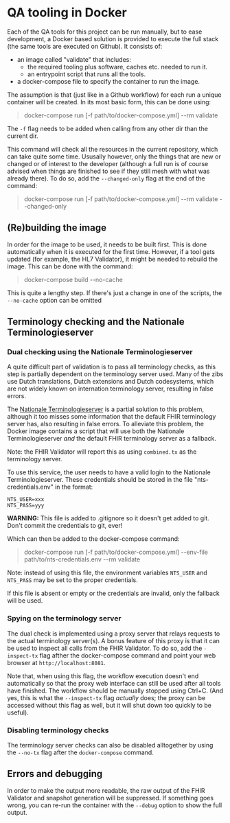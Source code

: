 # QA tooling in Docker

Each of the QA tools for this project can be run manually, but to ease development, a Docker based solution is provided to execute the full stack (the same tools are executed on Github).  It consists of:

* an image called "validate" that includes:
  * the required tooling plus software, caches etc. needed to run it.
  * an entrypoint script that runs all the tools.
* a docker-compose file to specify the container to run the image.

The assumption is that (just like in a Github workflow) for each run a unique container will be created. In its most basic form, this can be done using:

  > docker-compose run [-f path/to/docker-compose.yml] --rm validate

The `-f` flag needs to be added when calling from any other dir than the current dir.

This command will check all the resources in the current repository, which can take quite some time. Ususally however, only the things that are new or changed or of interest to the developer (although a full run is of course advised when things are finished to see if they still mesh with what was already there). To do so, add the `--changed-only` flag at the end of the command:

  > docker-compose run [-f path/to/docker-compose.yml] --rm validate --changed-only

## (Re)building the image

In order for the image to be used, it needs to be built first. This is done automatically when it is executed for the first time. However, if a tool gets updated (for example, the HL7 Validator), it might be needed to rebuild the image. This can be done with the command:

  > docker-compose build --no-cache

This is quite a lengthy step. If there's just a change in one of the scripts, the `--no-cache` option can be omitted

## Terminology checking and the Nationale Terminologieserver

### Dual checking using the Nationale Terminologieserver
A quite difficult part of validation is to pass all terminology checks, as this step is partially dependent on the terminology server used. Many of the zibs use Dutch translations, Dutch extensions and Dutch codesystems, which are not widely known on internation terminology server, resulting in false errors.

The [Nationale Terminologieserver](https://terminologieserver.nl/fhir) is a partial solution to this problem, although it too misses some information that the default FHIR terminology server has, also resulting in false errors. To alleviate this problem, the Docker image contains a script that will use both the Nationale Terminologieserver _and_ the default FHIR terminology server as a fallback.

Note: the FHIR Validator will report this as using `combined.tx` as the terminology server.

To use this service, the user needs to have a valid login to the Nationale Terminologieserver. These credentials should be stored in the file "nts-credentials.env" in the format:

```
NTS_USER=xxx
NTS_PASS=yyy
```

**WARNING:** This file is added to .gitignore so it doesn't get added to git. Don't commit the credentials to git, ever! 

Which can then be added to the docker-compose command:

  > docker-compose run [-f path/to/docker-compose.yml] --env-file path/to/nts-credentials.env --rm validate

Note: instead of using this file, the environment variables `NTS_USER` and `NTS_PASS` may be set to the proper credentials.

If this file is absent or empty or the credentials are invalid, only the fallback will be used.

### Spying on the terminology server

The dual check is implemented using a proxy server that relays requests to the actual terminology server(s). A bonus feature of this proxy is that it can be used to inspect all calls from the FHIR Validator. To do so, add the `-inspect-tx` flag afther the docker-compose command and point your web browser at `http://localhost:8081`.

Note that, when using this flag, the workflow execution doesn't end automatically so that the proxy web interface can still be used after all tools have finished. The workflow should be manually stopped using Ctrl+C. (And yes, this is what the `--inspect-tx` flag _actually_ does; the proxy can be accessed without this flag as well, but it will shut down too quickly to be useful).

### Disabling terminology checks
The terminology server checks can also be disabled alltogether by using the `--no-tx` flag after the `docker-compose` command. 

## Errors and debugging

In order to make the output more readable, the raw output of the FHIR Validator and snapshot generation will be suppressed. If something goes wrong, you can re-run the container with the `--debug` option to show the full output.

